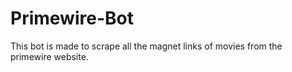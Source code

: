 # Primewire-Bot
This bot is made to scrape all the magnet links of movies from the primewire website.
